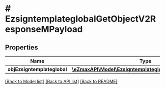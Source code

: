# # EzsigntemplateglobalGetObjectV2ResponseMPayload

## Properties

Name | Type | Description | Notes
------------ | ------------- | ------------- | -------------
**objEzsigntemplateglobal** | [**\eZmaxAPI\Model\EzsigntemplateglobalResponseCompound**](EzsigntemplateglobalResponseCompound.md) |  |

[[Back to Model list]](../../README.md#models) [[Back to API list]](../../README.md#endpoints) [[Back to README]](../../README.md)
